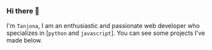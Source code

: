 ### Hi there 👋

I'm `Tanjona`, I am an enthusiastic and passionate web developer who specializes in [`python` and `javascript`].
You can see some projects I've made below.

